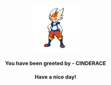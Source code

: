 <p align="center">
            <img src="https://raw.githubusercontent.com/PokeAPI/sprites/master/sprites/pokemon/815.png" width="150" height="150">
          </p>
          <h3 align="center">You have been greeted by - <b>CINDERACE</b></h3>
          <h3 align="center">Have a nice day!</h3>
